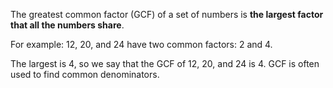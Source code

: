 The greatest common factor (GCF) of a set of numbers is **the largest factor that all the numbers share**. 

For example: 12, 20, and 24 have two common factors: 2 and 4.

The largest is 4, so we say that the GCF of 12, 20, and 24 is 4. GCF is often used to find common denominators.